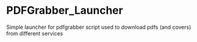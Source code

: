 # PDFGrabber_Launcher
Simple launcher for pdfgrabber script used to download pdfs (and covers) from different services
